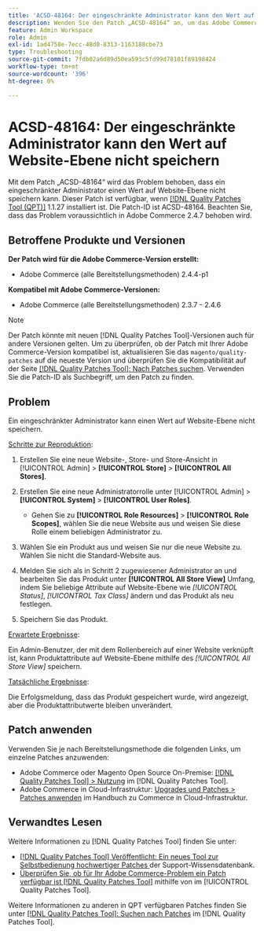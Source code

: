 ```yaml
---
title: 'ACSD-48164: Der eingeschränkte Administrator kann den Wert auf Website-Ebene nicht speichern'
description: Wenden Sie den Patch „ACSD-48164“ an, um das Adobe Commerce-Problem zu beheben, bei dem ein Admin mit Zugriffsbeschränkungen einen Wert auf Website-Ebene nicht speichern kann.
feature: Admin Workspace
role: Admin
exl-id: 1ad4758e-7ecc-48d0-8313-1163188cbe73
type: Troubleshooting
source-git-commit: 7fdb02a6d89d50ea593c5fd99d78101f89198424
workflow-type: tm+mt
source-wordcount: '396'
ht-degree: 0%

---
```


# ACSD-48164: Der eingeschränkte Administrator kann den Wert auf Website-Ebene nicht speichern

Mit dem Patch „ACSD-48164“ wird das Problem behoben, dass ein eingeschränkter Administrator einen Wert auf Website-Ebene nicht speichern kann. Dieser Patch ist verfügbar, wenn [[!DNL Quality Patches Tool (QPT)]](https://experienceleague.adobe.com/en/docs/commerce-operations/tools/quality-patches-tool/quality-patches-tool-to-self-serve-quality-patches) 1.1.27 installiert ist. Die Patch-ID ist ACSD-48164. Beachten Sie, dass das Problem voraussichtlich in Adobe Commerce 2.4.7 behoben wird.

## Betroffene Produkte und Versionen

**Der Patch wird für die Adobe Commerce-Version erstellt:**

* Adobe Commerce (alle Bereitstellungsmethoden) 2.4.4-p1

**Kompatibel mit Adobe Commerce-Versionen:**

* Adobe Commerce (alle Bereitstellungsmethoden) 2.3.7 - 2.4.6

>[!NOTE]
>
>Der Patch könnte mit neuen [!DNL Quality Patches Tool]-Versionen auch für andere Versionen gelten. Um zu überprüfen, ob der Patch mit Ihrer Adobe Commerce-Version kompatibel ist, aktualisieren Sie das `magento/quality-patches` auf die neueste Version und überprüfen Sie die Kompatibilität auf der Seite [[!DNL Quality Patches Tool]: Nach Patches suchen](https://experienceleague.adobe.com/tools/commerce-quality-patches/index.html). Verwenden Sie die Patch-ID als Suchbegriff, um den Patch zu finden.

## Problem

Ein eingeschränkter Administrator kann einen Wert auf Website-Ebene nicht speichern.

<u>Schritte zur Reproduktion</u>:

1. Erstellen Sie eine neue Website-, Store- und Store-Ansicht in [!UICONTROL Admin] > **[!UICONTROL Store]** > **[!UICONTROL All Stores]**.
1. Erstellen Sie eine neue Administratorrolle unter [!UICONTROL Admin] > **[!UICONTROL System]** > **[!UICONTROL User Roles]**.

   * Gehen Sie zu **[!UICONTROL Role Resources]** > **[!UICONTROL Role Scopes]**, wählen Sie die neue Website aus und weisen Sie diese Rolle einem beliebigen Administrator zu.

1. Wählen Sie ein Produkt aus und weisen Sie nur die neue Website zu. Wählen Sie nicht die Standard-Website aus.
1. Melden Sie sich als in Schritt 2 zugewiesener Administrator an und bearbeiten Sie das Produkt unter **[!UICONTROL All Store View]** Umfang, indem Sie beliebige Attribute auf Website-Ebene wie *[!UICONTROL Status]*, *[!UICONTROL Tax Class]* ändern und das Produkt als neu festlegen.
1. Speichern Sie das Produkt.

<u>Erwartete Ergebnisse</u>:

Ein Admin-Benutzer, der mit dem Rollenbereich auf einer Website verknüpft ist, kann Produktattribute auf Website-Ebene mithilfe des *[!UICONTROL All Store View]* speichern.

<u>Tatsächliche Ergebnisse</u>:

Die Erfolgsmeldung, dass das Produkt gespeichert wurde, wird angezeigt, aber die Produktattributwerte bleiben unverändert.

## Patch anwenden

Verwenden Sie je nach Bereitstellungsmethode die folgenden Links, um einzelne Patches anzuwenden:

* Adobe Commerce oder Magento Open Source On-Premise: [[!DNL Quality Patches Tool] > Nutzung](/help/tools/quality-patches-tool/usage.md) im [!DNL Quality Patches Tool].
* Adobe Commerce in Cloud-Infrastruktur: [Upgrades und Patches > Patches anwenden](https://experienceleague.adobe.com/docs/commerce-cloud-service/user-guide/develop/upgrade/apply-patches.html) im Handbuch zu Commerce in Cloud-Infrastruktur.

## Verwandtes Lesen

Weitere Informationen zu [!DNL Quality Patches Tool] finden Sie unter:

* [[!DNL Quality Patches Tool] Veröffentlicht: Ein neues Tool zur Selbstbedienung hochwertiger Patches ](https://experienceleague.adobe.com/en/docs/commerce-operations/tools/quality-patches-tool/quality-patches-tool-to-self-serve-quality-patches) der Support-Wissensdatenbank.
* [Überprüfen Sie, ob für Ihr Adobe Commerce-Problem ein Patch verfügbar ist [!DNL Quality Patches Tool]](/help/tools/quality-patches-tool/patches-available-in-qpt/check-patch-for-magento-issue-with-magento-quality-patches.md) mithilfe von im [!UICONTROL Quality Patches Tool].


Weitere Informationen zu anderen in QPT verfügbaren Patches finden Sie unter [[!DNL Quality Patches Tool]: Suchen nach Patches](https://experienceleague.adobe.com/tools/commerce-quality-patches/index.html) im [!DNL Quality Patches Tool].
